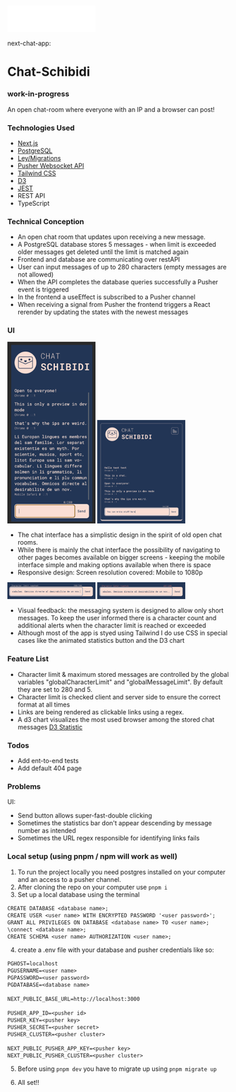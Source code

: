 <img src="https://github.com/lovephimu/next-chat-app/raw/main/public/chat_logo_markup.png" alt="Chat Logo" width="200" height="auto">

next-chat-app:

# Chat-Schibidi

### work-in-progress

An open chat-room where everyone with an IP and a browser can post!

### Technologies Used

- [Next.js](https://nextjs.org/)
- [PostgreSQL](https://www.postgresql.org/)
- [Ley/Migrations](https://github.com/lukeed/ley)
- [Pusher Websocket API](https://pusher.com/)
- [Tailwind CSS](https://tailwindcss.com/)
- [D3](https://d3js.org/)
- [JEST](https://jestjs.io/)
- REST API
- TypeScript

### Technical Conception

- An open chat room that updates upon receiving a new message.
- A PostgreSQL database stores 5 messages - when limit is exceeded older messages get deleted until the limit is matched again
- Frontend and database are communicating over restAPI
- User can input messages of up to 280 characters (empty messages are not allowed)
- When the API completes the database queries successfully a Pusher event is triggered
- In the frontend a useEffect is subscribed to a Pusher channel
- When receiving a signal from Pusher the frontend triggers a React rerender by updating the states with the newest messages

### UI

<img src="https://github.com/lovephimu/next-chat-app/blob/main/public/ui_mobile.png" alt="Chat Logo" width="200" height="auto">
<img src="https://github.com/lovephimu/next-chat-app/blob/main/public/ui_screen.png" alt="Chat Logo" width="200" height="auto">

- The chat interface has a simplistic design in the spirit of old open chat rooms.
- While there is mainly the chat interface the possibility of navigating to other pages becomes available on bigger screens - keeping the mobile interface simple and making options available when there is space
- Responsive design: Screen resolution covered: Mobile to 1080p

<img src="https://github.com/lovephimu/next-chat-app/blob/main/public/ui_feedback1.png" alt="Chat Logo" width="200" height="auto">
<img src="https://github.com/lovephimu/next-chat-app/blob/main/public/ui_feedback2.png" alt="Chat Logo" width="200" height="auto">

- Visual feedback: the messaging system is designed to allow only short messages. To keep the user informed there is a character count and additional alerts when the character limit is reached or exceeded
- Although most of the app is styed using Tailwind I do use CSS in special cases like the animated statistics button and the D3 chart

### Feature List

- Character limit & maximum stored messages are controlled by the global variables "globalCharacterLimit" and "globalMessageLimit". By default they are set to 280 and 5.
- Character limit is checked client and server side to ensure the correct format at all times
- Links are being rendered as clickable links using a regex.
- A d3 chart visualizes the most used browser among the stored chat messages [D3 Statistic](https://chat-schibidi.vercel.app/visitors)

### Todos

- Add ent-to-end tests
- Add default 404 page

### Problems

UI:

- Send button allows super-fast-double clicking
- Sometimes the statistics bar don't appear descending by message number as intended
- Sometimes the URL regex responsible for identifying links fails

### Local setup (using pnpm / npm will work as well)

1. To run the project locally you need postgres installed on your computer and an access to a pusher channel.
2. After cloning the repo on your computer use `pnpm i`
3. Set up a local database using the terminal

```
CREATE DATABASE <database name>;
CREATE USER <user name> WITH ENCRYPTED PASSWORD '<user password>';
GRANT ALL PRIVILEGES ON DATABASE <database name> TO <user name>;
\connect <database name>;
CREATE SCHEMA <user name> AUTHORIZATION <user name>;
```

4. create a .env file with your database and pusher credentials like so:

```
PGHOST=localhost
PGUSERNAME=<user name>
PGPASSWORD=<user password>
PGDATABASE=<database name>

NEXT_PUBLIC_BASE_URL=http://localhost:3000

PUSHER_APP_ID=<pusher id>
PUSHER_KEY=<pusher key>
PUSHER_SECRET=<pusher secret>
PUSHER_CLUSTER=<pusher cluster>

NEXT_PUBLIC_PUSHER_APP_KEY=<pusher key>
NEXT_PUBLIC_PUSHER_CLUSTER=<pusher cluster>
```

5. Before using `pnpm dev` you have to migrate up using `pnpm migrate up`

6. All set!!
